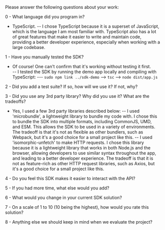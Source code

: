 Please answer the following questions about your work:

0 - What language did you program in?
- TypeScript.
-- I chose TypeScript because it is a superset of JavaScript, which is the language I am most familiar with. TypeScript also has a lot of great features that make it easier to write and maintain code, providing a better developer experience, especially when working with a large codebase.

1 - Have you manually tested the SDK?
- Of course!  One can't confirm that it's working without testing it first.  
-- I tested the SDK by running the demo app locally and compiling with TypeScript:
--- `sudo npm link ../sdk-demo` --> `tsc` --> `node dist/app.js`

2 - Did you add a test suite? If so, how will we use it? If not, why?

3 - Did you use any 3rd party library? Why did you use it? What are the tradeoffs?
- Yes, I used a few 3rd party libraries described below:
-- I used 'microbundle', a lightweight library to bundle my code with.  I chose this to bundle the SDK into multiple formats, including CommonJS, UMD, and ESM.  This allows the SDK to be used in a variety of environments.  The tradeoff is that it's not as flexible as other bundlers, such as Webpack, but it's a good choice for a small project like this.
-- I used 'isomorphic-unfetch' to make HTTP requests.  I chose this library because it is a lightweight library that works in both Node.js and the browser, allowing developers to use similar syntax throughout the app, and leading to a better developer experience.  The tradeoff is that it is not as feature-rich as other HTTP request libraries, such as Axios, but it's a good choice for a small project like this.

4 - Do you feel this SDK makes it easier to interact with the API?

5 - If you had more time, what else would you add?

6 - What would you change in your current SDK solution?

7 - On a scale of 1 to 10 (10 being the highest), how would you rate this solution?

8 - Anything else we should keep in mind when we evaluate the project?
